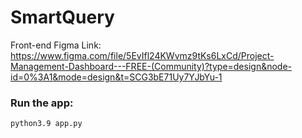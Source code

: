 # SmartQuery

Front-end Figma Link: https://www.figma.com/file/5EvIfl24KWvmz9tKs6LxCd/Project-Management-Dashboard---FREE-(Community)?type=design&node-id=0%3A1&mode=design&t=SCG3bE71Uy7YJbYu-1


### Run the app:

```bash
python3.9 app.py
```
